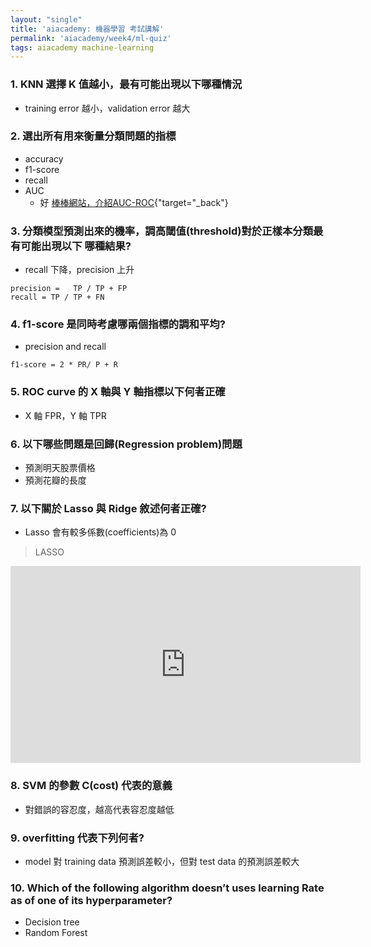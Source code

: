 ```yaml
---
layout: "single"
title: 'aiacademy: 機器學習 考試講解'
permalink: 'aiacademy/week4/ml-quiz'
tags: aiacademy machine-learning
---
```


### 1. KNN 選擇 K 值越小，最有可能出現以下哪種情況 

-  training error 越小，validation error 越大 


### 2. 選出所有用來衡量分類問題的指標 

- accuracy
- f1-score
- recall
- AUC
   - 好 [棒棒網站，介紹AUC-ROC](https://towardsdatascience.com/understanding-auc-roc-curve-68b2303cc9c5){"target="_back"}


### 3. 分類模型預測出來的機率，調高閾值(threshold)對於正樣本分類最有可能出現以下 哪種結果?

- recall 下降，precision 上升 

~~~
precision =   TP / TP + FP 
recall = TP / TP + FN
~~~

### 4. f1-score 是同時考慮哪兩個指標的調和平均?

-  precision and recall 

~~~
f1-score = 2 * PR/ P + R
~~~

### 5. ROC curve 的 X 軸與 Y 軸指標以下何者正確

- X 軸 FPR，Y 軸 TPR


### 6. 以下哪些問題是回歸(Regression problem)問題 

- 預測明天股票價格
- 預測花瓣的長度

### 7. 以下關於 Lasso 與 Ridge 敘述何者正確? 

-  Lasso 會有較多係數(coefficients)為 0 
> LASSO

<iframe width="560" height="315" src="https://www.youtube.com/embed/NGf0voTMlcs" frameborder="0" allow="accelerometer; autoplay; encrypted-media; gyroscope; picture-in-picture" allowfullscreen></iframe>


### 8. SVM 的參數 C(cost) 代表的意義

- 對錯誤的容忍度，越高代表容忍度越低 


### 9. overfitting 代表下列何者? 

- model 對 training data 預測誤差較小，但對 test data 的預測誤差較大


### 10. Which of the following algorithm doesn’t uses learning Rate as of one of its hyperparameter? 

- Decision tree 
- Random Forest 

